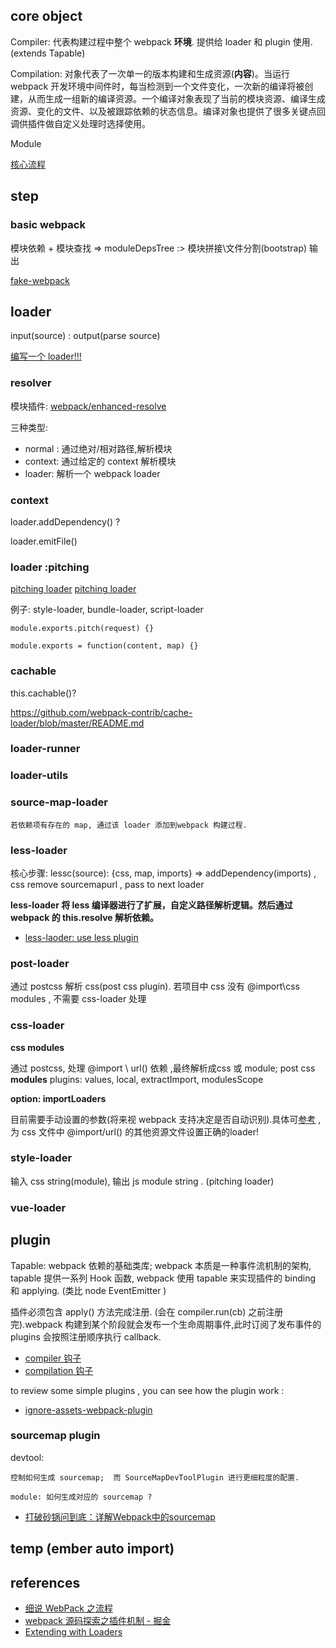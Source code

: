 

## core object

Compiler: 代表构建过程中整个 webpack **环境**. 提供给 loader 和 plugin 使用. (extends Tapable)

Compilation: 对象代表了一次单一的版本构建和生成资源(**内容**)。当运行 webpack 开发环境中间件时，每当检测到一个文件变化，一次新的编译将被创建，从而生成一组新的编译资源。一个编译对象表现了当前的模块资源、编译生成资源、变化的文件、以及被跟踪依赖的状态信息。编译对象也提供了很多关键点回调供插件做自定义处理时选择使用。

Module

[核心流程](https://img.alicdn.com/tps/TB1GVGFNXXXXXaTapXXXXXXXXXX-4436-4244.jpg)

## step

### basic webpack

模块依赖 + 模块查找 => moduleDepsTree :> 模块拼接\文件分割(bootstrap) 输出

[fake-webpack](https://github.com/youngwind/fake-webpack.git)



## loader

input(source) : output(parse source)

 [编写一个 loader!!!](https://webpack.docschina.org/contribute/writing-a-loader/)

### resolver

模块插件: [webpack/enhanced-resolve](https://github.com/webpack/enhanced-resolve)

三种类型:

- normal : 通过绝对/相对路径,解析模块
- context: 通过给定的 context 解析模块
- loader: 解析一个 webpack loader

### context

loader.addDependency() ?

loader.emitFile()

### loader :pitching

[pitching loader](https://webpack.docschina.org/api/loaders/#%E8%B6%8A%E8%BF%87-loader-pitching-loader-)
[pitching loader](https://survivejs.com/webpack/extending/loaders/#pitch-loaders)

例子: style-loader, bundle-loader, script-loader

```
module.exports.pitch(request) {}

module.exports = function(content, map) {}
```

### cachable

this.cachable()?

https://github.com/webpack-contrib/cache-loader/blob/master/README.md

### loader-runner

### loader-utils




### source-map-loader

    若依赖项有存在的 map, 通过该 loader 添加到webpack 构建过程.


### less-loader

核心步骤: lessc(source): {css, map, imports} => addDependency(imports) , css remove sourcemapurl , pass to next loader

**less-loader 将 less 编译器进行了扩展，自定义路径解析逻辑。然后通过 webpack 的 this.resolve 解析依赖。**

- [less-laoder: use less plugin](https://github.com/webpack-contrib/less-loader/blob/master/src/createWebpackLessPlugin.js#L95)

### post-loader

通过 postcss 解析 css(post css plugin).
若项目中 css 没有 @import\css modules , 不需要 css-loader 处理


### css-loader

**css modules**

通过 postcss, 处理 @import \ url() 依赖 ,最终解析成css 或 module;
post css **modules** plugins:  values, local, extractImport, modulesScope

**option: importLoaders**

目前需要手动设置的参数(将来视 webpack 支持决定是否自动识别).具体可[参考](https://github.com/webpack-contrib/css-loader/issues/137) , 为 css 文件中 @import/url() 的其他资源文件设置正确的loader!

### style-loader

输入 css string(module), 输出 js module string . (pitching loader)

### vue-loader




## plugin


Tapable: webpack 依赖的基础类库; webpack 本质是一种事件流机制的架构, tapable 提供一系列 Hook 函数, webpack 使用 tapable 来实现插件的 binding 和 applying. (类比 node EventEmitter )

插件必须包含 apply() 方法完成注册. (会在 compiler.run(cb) 之前注册完).webpack 构建到某个阶段就会发布一个生命周期事件,此时订阅了发布事件的 plugins 会按照注册顺序执行 callback.

- [compiler 钩子](https://webpack.docschina.org/api/compiler-hooks/)
- [compilation 钩子](https://webpack.docschina.org/api/compilation-hooks/)

to review some simple plugins , you can see how the  plugin work :

- [ignore-assets-webpack-plugin](https://github.com/medfreeman/ignore-assets-webpack-plugin)


###

### sourcemap plugin

devtool:

    控制如何生成 sourcemap;  而 SourceMapDevToolPlugin 进行更细粒度的配置.

    module: 如何生成对应的 sourcemap ?


- [打破砂锅问到底：详解Webpack中的sourcemap](https://segmentfault.com/a/1190000008315937)



## temp (ember auto import)




## references

- [细说 WebPack 之流程](http://taobaofed.org/blog/2016/09/09/webpack-flow/)
- [webpack 源码探索之插件机制 - 掘金](https://juejin.im/post/5a80e7fe6fb9a0633a70fe62)
- [Extending with Loaders](https://survivejs.com/webpack/extending/loaders/)



